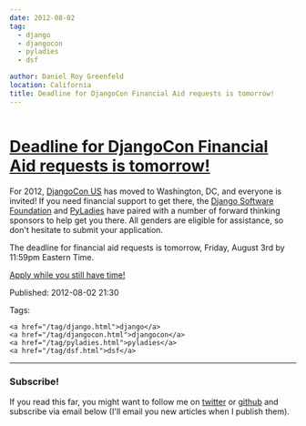 ```yaml
---
date: 2012-08-02
tag:
  - django
  - djangocon
  - pyladies
  - dsf

author: Daniel Roy Greenfeld
location: California
title: Deadline for DjangoCon Financial Aid requests is tomorrow!
---
```


<div class="twelve wide column">
  <h1 class="ui block header">
    <div class="content">
      <a href="/deadline-for-djangocon-financial-aid-request.html"
        >Deadline for DjangoCon Financial Aid requests is tomorrow!</a
      >
    </div>
  </h1>
  <p>
    For 2012,
    <a href="http://www.djangocon.us/" target="_blank">DjangoCon US</a> has
    moved to Washington, DC, and everyone is invited! If you need financial
    support to get there, the
    <a href="https://www.djangoproject.com/foundation/" target="_blank"
      >Django Software Foundation</a
    >
    and <a href="http://pyladies.com/" target="_blank">PyLadies</a> have paired
    with a number of forward thinking sponsors to help get you there. All
    genders are eligible for assistance, so don't hesitate to submit your
    application.
  </p>
  <p>
    The deadline for financial aid requests is tomorrow, Friday, August 3rd by
    11:59pm Eastern Time.
  </p>
  <p>
    <a
      href="https://docs.google.com/spreadsheet/viewform?formkey=dDc1X2hrUGJVRGdEWnRjTklxR2tSNFE6MQ#gid=0"
      target="_blank"
      >Apply while you still have time!</a
    >
  </p>
  <p>Published: 2012-08-02 21:30</p>
  <p>
    Tags:

    <a href="/tag/django.html">django</a>
    <a href="/tag/djangocon.html">djangocon</a>
    <a href="/tag/pyladies.html">pyladies</a>
    <a href="/tag/dsf.html">dsf</a>
  </p>
  <hr />
  <h3 class="ui header">Subscribe!</h3>
  <p>
    If you read this far, you might want to follow me on
    <a href="https://twitter.com/pydanny">twitter</a> or
    <a href="https://github.com/pydanny">github</a> and subscribe via email
    below (I'll email you new articles when I publish them).
  </p>
   
</div>
